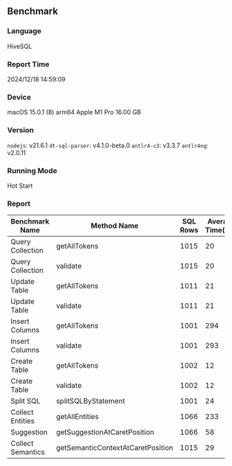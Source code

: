 ## Benchmark

### Language
HiveSQL

### Report Time
2024/12/18 14:59:09

### Device
macOS 15.0.1
(8) arm64 Apple M1 Pro
16.00 GB

### Version
`nodejs`: v21.6.1
`dt-sql-parser`: v4.1.0-beta.0
`antlr4-c3`: v3.3.7
`antlr4ng`: v2.0.11

### Running Mode
Hot Start

### Report
|  Benchmark Name |           Method Name           |SQL Rows|Average Time(ms)| 
|-----------------|---------------------------------|--------|----------------| 
| Query Collection|           getAllTokens          |  1015  |       20       | 
| Query Collection|             validate            |  1015  |       20       | 
|   Update Table  |           getAllTokens          |  1011  |       21       | 
|   Update Table  |             validate            |  1011  |       21       | 
|  Insert Columns |           getAllTokens          |  1001  |       294      | 
|  Insert Columns |             validate            |  1001  |       293      | 
|   Create Table  |           getAllTokens          |  1002  |       12       | 
|   Create Table  |             validate            |  1002  |       12       | 
|    Split SQL    |       splitSQLByStatement       |  1001  |       24       | 
| Collect Entities|          getAllEntities         |  1066  |       233      | 
|    Suggestion   |   getSuggestionAtCaretPosition  |  1066  |       58       | 
|Collect Semantics|getSemanticContextAtCaretPosition|  1015  |       29       | 


